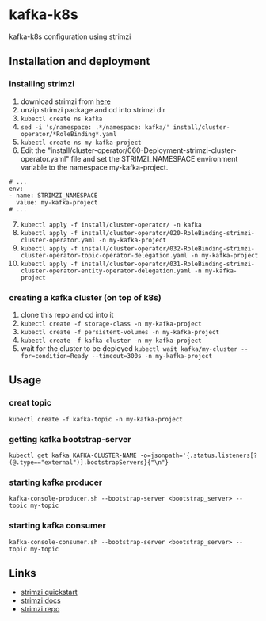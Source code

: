 # kafka-k8s
kafka-k8s configuration using strimzi

## Installation and deployment
### installing strimzi
1. download strimzi from [here](https://github.com/strimzi/strimzi-kafka-operator/releases)
2. unzip strimzi package and cd into strimzi dir
3. ```kubectl create ns kafka```
4. ```sed -i 's/namespace: .*/namespace: kafka/' install/cluster-operator/*RoleBinding*.yaml```
5. ```kubectl create ns my-kafka-project```
6. Edit the "install/cluster-operator/060-Deployment-strimzi-cluster-operator.yaml" file and set the STRIMZI_NAMESPACE environment variable to the namespace my-kafka-project.
  ```
  # ...
  env:
  - name: STRIMZI_NAMESPACE
    value: my-kafka-project
  # ...
  ```
7. ```kubectl apply -f install/cluster-operator/ -n kafka```
8. ```kubectl apply -f install/cluster-operator/020-RoleBinding-strimzi-cluster-operator.yaml -n my-kafka-project```
9. ```kubectl apply -f install/cluster-operator/032-RoleBinding-strimzi-cluster-operator-topic-operator-delegation.yaml -n my-kafka-project```
10. ```kubectl apply -f install/cluster-operator/031-RoleBinding-strimzi-cluster-operator-entity-operator-delegation.yaml -n my-kafka-project```

### creating a kafka cluster (on top of k8s)
1. clone this repo and cd into it
2. ```kubectl create -f storage-class -n my-kafka-project```
3. ```kubectl create -f persistent-volumes -n my-kafka-project```
4. ```kubectl create -f kafka-cluster -n my-kafka-project```
5. wait for the cluster to be deployed ```kubectl wait kafka/my-cluster --for=condition=Ready --timeout=300s -n my-kafka-project```

## Usage
### creat topic
```kubectl create -f kafka-topic -n my-kafka-project```

### getting kafka bootstrap-server
```kubectl get kafka KAFKA-CLUSTER-NAME -o=jsonpath='{.status.listeners[?(@.type=="external")].bootstrapServers}{"\n"}```

### starting kafka producer
```
kafka-console-producer.sh --bootstrap-server <bootstrap_server> --topic my-topic
```

### starting kafka consumer
```
kafka-console-consumer.sh --bootstrap-server <bootstrap_server> --topic my-topic
```

## Links
* [strimzi quickstart](https://strimzi.io/docs/operators/master/quickstart.html#proc-using-amq-streams-str)
* [strimzi docs](https://strimzi.io/docs/operators/latest/full/using.html#assembly-configuring-external-listeners-str)
* [strimzi repo](https://github.com/strimzi)
